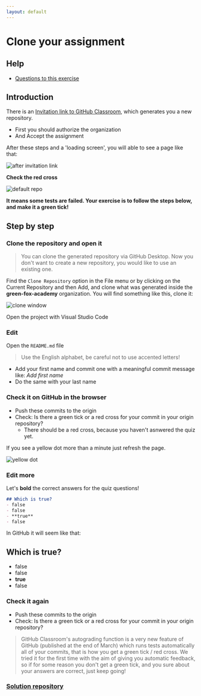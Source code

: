 ```yaml
---
layout: default
---
```

# Clone your assignment

## Help

- [Questions to this exercise](http://askbot.greenfox.academy/questions/tags:github-quiz/)

## Introduction

There is an [Invitation link to GitHub Classroom](https://classroom.github.com/a/1aIPRJVL), which generates you a new repository.

- First you should authorize the organization
- And Accept the assignment

After these steps and a 'loading screen', you will able to see a page like that:

![after invitation link](../assets/classroom/classroom-after-inv.png)

**Check the red cross**

![default repo](../assets/classroom/classroom-repo-default.png)

**It means some tests are failed. Your exercise is to follow the steps below, and make it a green tick!**

## Step by step

### Clone the repository and open it

> You can clone the generated repository via GitHub Desktop. Now you don't want to create a new repository, you would like to use an existing one.

Find the `Clone Repository` option in the File menu or by clicking on the Current Repository and then Add, and clone what was generated inside the **green-fox-academy** organization.
You will find something like this, clone it:

![clone window](../assets/classroom/classroom-clone.png)

Open the project with Visual Studio Code

### Edit

Open the `README.md` file

> Use the English alphabet, be careful not to use accented letters!

- Add your first name and commit one with a meaningful commit message like: _Add first name_
- Do the same with your last name

### Check it on GitHub in the browser

- Push these commits to the origin
- Check: Is there a green tick or a red cross for your commit in your origin repository?
  - There should be a red cross, because you haven't asnwered the quiz yet.
  
If you see a yellow dot more than a minute just refresh the page.

![yellow dot](../assets/classroom/classroom-yellowdot.png)

### Edit more 

Let's **bold** the correct answers for the quiz questions!

```markdown
## Which is true?
- false
- false
- **true**
- false
```

In GitHub it will seem like that:

## Which is true?

- false
- false
- **true**
- false

### Check it again

- Push these commits to the origin
- Check: Is there a green tick or a red cross for your commit in your origin repository?

> GitHub Classroom's autograding function is a very new feature of GitHub (published at the end of March) which runs tests automatically all of your commits, that is how you get a green tick / red cross. We tried it for the first time with the aim of giving you automatic feedback, so if for some reason you don't get a green tick, and you sure about your answers are correct, just keep going!

### [Solution repository](https://github.com/green-fox-academy/github-quiz-adamgyulavari)
